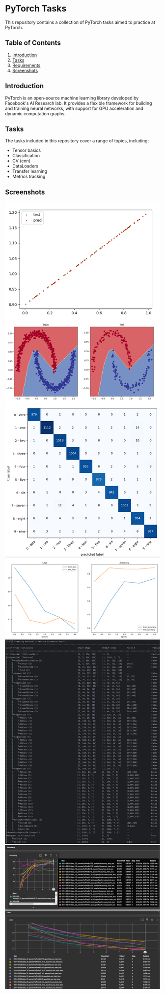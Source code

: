 # PyTorch Tasks

This repository contains a collection of PyTorch tasks aimed to practice at PyTorch.

## Table of Contents

1. [Introduction](#introduction)
2. [Tasks](#tasks)
3. [Requirements](#requirements)
4. [Screenshots](#screenshots)

## Introduction

PyTorch is an open-source machine learning library developed by Facebook's AI Research lab. It provides a flexible framework for building and training neural networks, with support for GPU acceleration and dynamic computation graphs.

## Tasks

The tasks included in this repository cover a range of topics, including:

- Tensor basics
- Classification
- CV (cnn)
- DataLoaders
- Transfer learning
- Metrics tracking

## Screenshots

![Task1](screens/part1_1.png)
![Task2](screens/part2_1.png)
![Task3](screens/part3_1.png)
![Task6](screens/part6_1.png)
![Task7](screens/part7_1.png)
![Task7](screens/part7_2.png)
![Task7](screens/part7_3.png)
